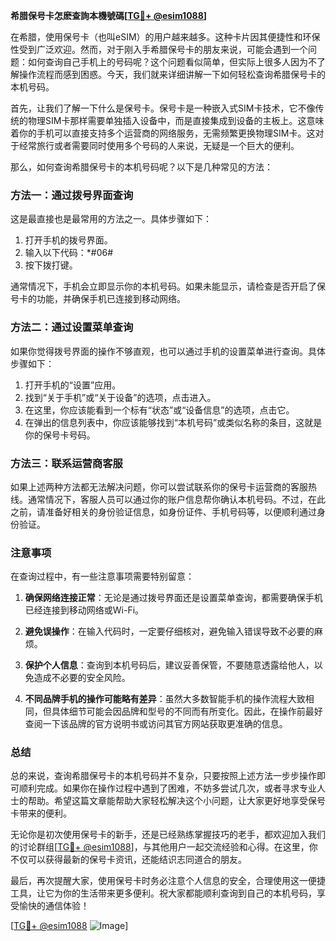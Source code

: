 **希腊保号卡怎麽查詢本機號碼[[TG💪+ @esim1088](https://t.me/s/esim1088)]**

在希腊，使用保号卡（也叫eSIM）的用户越来越多。这种卡片因其便捷性和环保性受到广泛欢迎。然而，对于刚入手希腊保号卡的朋友来说，可能会遇到一个问题：如何查询自己手机上的号码呢？这个问题看似简单，但实际上很多人因为不了解操作流程而感到困惑。今天，我们就来详细讲解一下如何轻松查询希腊保号卡的本机号码。

首先，让我们了解一下什么是保号卡。保号卡是一种嵌入式SIM卡技术，它不像传统的物理SIM卡那样需要单独插入设备中，而是直接集成到设备的主板上。这意味着你的手机可以直接支持多个运营商的网络服务，无需频繁更换物理SIM卡。这对于经常旅行或者需要同时使用多个号码的人来说，无疑是一个巨大的便利。

那么，如何查询希腊保号卡的本机号码呢？以下是几种常见的方法：

### 方法一：通过拨号界面查询

这是最直接也是最常用的方法之一。具体步骤如下：

1. 打开手机的拨号界面。
2. 输入以下代码：*#06#
3. 按下拨打键。

通常情况下，手机会立即显示你的本机号码。如果未能显示，请检查是否开启了保号卡的功能，并确保手机已连接到移动网络。

### 方法二：通过设置菜单查询

如果你觉得拨号界面的操作不够直观，也可以通过手机的设置菜单进行查询。具体步骤如下：

1. 打开手机的“设置”应用。
2. 找到“关于手机”或“关于设备”的选项，点击进入。
3. 在这里，你应该能看到一个标有“状态”或“设备信息”的选项，点击它。
4. 在弹出的信息列表中，你应该能够找到“本机号码”或类似名称的条目，这就是你的保号卡号码。

### 方法三：联系运营商客服

如果上述两种方法都无法解决问题，你可以尝试联系你的保号卡运营商的客服热线。通常情况下，客服人员可以通过你的账户信息帮你确认本机号码。不过，在此之前，请准备好相关的身份验证信息，如身份证件、手机号码等，以便顺利通过身份验证。

### 注意事项

在查询过程中，有一些注意事项需要特别留意：

1. **确保网络连接正常**：无论是通过拨号界面还是设置菜单查询，都需要确保手机已经连接到移动网络或Wi-Fi。
   
2. **避免误操作**：在输入代码时，一定要仔细核对，避免输入错误导致不必要的麻烦。

3. **保护个人信息**：查询到本机号码后，建议妥善保管，不要随意透露给他人，以免造成不必要的安全风险。

4. **不同品牌手机的操作可能略有差异**：虽然大多数智能手机的操作流程大致相同，但具体细节可能会因品牌和型号的不同而有所变化。因此，在操作前最好查阅一下该品牌的官方说明书或访问其官方网站获取更准确的信息。

### 总结

总的来说，查询希腊保号卡的本机号码并不复杂，只要按照上述方法一步步操作即可顺利完成。如果你在操作过程中遇到了困难，不妨多尝试几次，或者寻求专业人士的帮助。希望这篇文章能帮助大家轻松解决这个小问题，让大家更好地享受保号卡带来的便利。

无论你是初次使用保号卡的新手，还是已经熟练掌握技巧的老手，都欢迎加入我们的讨论群组[[TG💪+ @esim1088](https://t.me/s/esim1088)]，与其他用户一起交流经验和心得。在这里，你不仅可以获得最新的保号卡资讯，还能结识志同道合的朋友。

最后，再次提醒大家，使用保号卡时务必注意个人信息的安全，合理使用这一便捷工具，让它为你的生活带来更多便利。祝大家都能顺利查询到自己的本机号码，享受愉快的通信体验！

[[TG💪+ @esim1088](https://t.me/s/esim1088) ![Image](https://i.postimg.cc/4NQfJmqS/Snipaste-2025-05-13-00-14-12.png)]